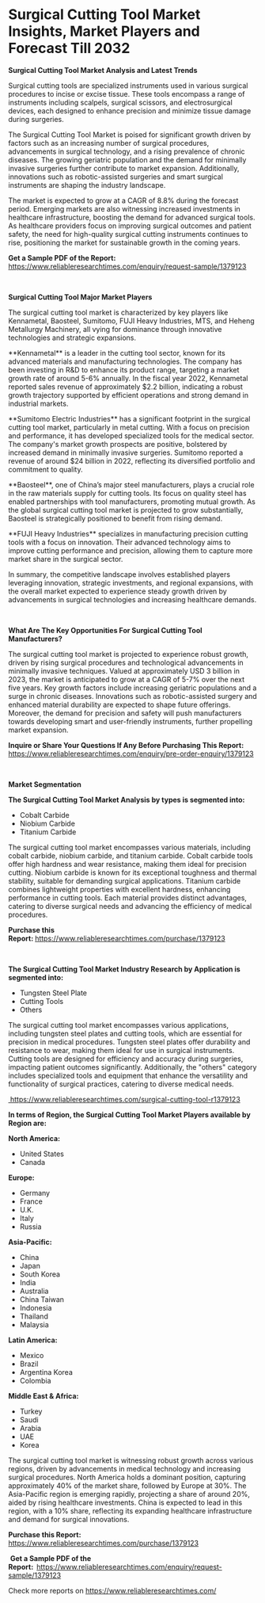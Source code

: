 <p><h1>Surgical Cutting Tool Market Insights, Market Players and Forecast Till 2032</h1></p><p><strong>Surgical Cutting Tool Market Analysis and Latest Trends</strong></p>
<p><p>Surgical cutting tools are specialized instruments used in various surgical procedures to incise or excise tissue. These tools encompass a range of instruments including scalpels, surgical scissors, and electrosurgical devices, each designed to enhance precision and minimize tissue damage during surgeries. </p><p>The Surgical Cutting Tool Market is poised for significant growth driven by factors such as an increasing number of surgical procedures, advancements in surgical technology, and a rising prevalence of chronic diseases. The growing geriatric population and the demand for minimally invasive surgeries further contribute to market expansion. Additionally, innovations such as robotic-assisted surgeries and smart surgical instruments are shaping the industry landscape.</p><p>The market is expected to grow at a CAGR of 8.8% during the forecast period. Emerging markets are also witnessing increased investments in healthcare infrastructure, boosting the demand for advanced surgical tools. As healthcare providers focus on improving surgical outcomes and patient safety, the need for high-quality surgical cutting instruments continues to rise, positioning the market for sustainable growth in the coming years.</p></p>
<p><strong>Get a Sample PDF of the Report:&nbsp;</strong> <a href="https://www.reliableresearchtimes.com/enquiry/request-sample/1379123?utm_campaign=2793&utm_medium=2&utm_source=Github&utm_content=ia&utm_term=03032025&utm_id=surgical-cutting-tool">https://www.reliableresearchtimes.com/enquiry/request-sample/1379123</a></p>
<p>&nbsp;</p>
<p><strong>Surgical Cutting Tool Major Market Players</strong></p>
<p><p>The surgical cutting tool market is characterized by key players like Kennametal, Baosteel, Sumitomo, FUJI Heavy Industries, MTS, and Heheng Metallurgy Machinery, all vying for dominance through innovative technologies and strategic expansions.</p><p>**Kennametal** is a leader in the cutting tool sector, known for its advanced materials and manufacturing technologies. The company has been investing in R&D to enhance its product range, targeting a market growth rate of around 5-6% annually. In the fiscal year 2022, Kennametal reported sales revenue of approximately $2.2 billion, indicating a robust growth trajectory supported by efficient operations and strong demand in industrial markets.</p><p>**Sumitomo Electric Industries** has a significant footprint in the surgical cutting tool market, particularly in metal cutting. With a focus on precision and performance, it has developed specialized tools for the medical sector. The company's market growth prospects are positive, bolstered by increased demand in minimally invasive surgeries. Sumitomo reported a revenue of around $24 billion in 2022, reflecting its diversified portfolio and commitment to quality.</p><p>**Baosteel**, one of China’s major steel manufacturers, plays a crucial role in the raw materials supply for cutting tools. Its focus on quality steel has enabled partnerships with tool manufacturers, promoting mutual growth. As the global surgical cutting tool market is projected to grow substantially, Baosteel is strategically positioned to benefit from rising demand.</p><p>**FUJI Heavy Industries** specializes in manufacturing precision cutting tools with a focus on innovation. Their advanced technology aims to improve cutting performance and precision, allowing them to capture more market share in the surgical sector.</p><p>In summary, the competitive landscape involves established players leveraging innovation, strategic investments, and regional expansions, with the overall market expected to experience steady growth driven by advancements in surgical technologies and increasing healthcare demands.</p></p>
<p>&nbsp;</p>
<p><strong>What Are The Key Opportunities For Surgical Cutting Tool Manufacturers?</strong></p>
<p><p>The surgical cutting tool market is projected to experience robust growth, driven by rising surgical procedures and technological advancements in minimally invasive techniques. Valued at approximately USD 3 billion in 2023, the market is anticipated to grow at a CAGR of 5-7% over the next five years. Key growth factors include increasing geriatric populations and a surge in chronic diseases. Innovations such as robotic-assisted surgery and enhanced material durability are expected to shape future offerings. Moreover, the demand for precision and safety will push manufacturers towards developing smart and user-friendly instruments, further propelling market expansion.</p></p>
<p><strong>Inquire or Share Your Questions If Any Before Purchasing This Report:</strong> <a href="https://www.reliableresearchtimes.com/enquiry/pre-order-enquiry/1379123?utm_campaign=2793&utm_medium=2&utm_source=Github&utm_content=ia&utm_term=03032025&utm_id=surgical-cutting-tool">https://www.reliableresearchtimes.com/enquiry/pre-order-enquiry/1379123</a></p>
<p>&nbsp;</p>
<p><strong>Market Segmentation</strong></p>
<p><strong>The Surgical Cutting Tool Market Analysis by types is segmented into:</strong></p>
<p><ul><li>Cobalt Carbide</li><li>Niobium Carbide</li><li>Titanium Carbide</li></ul></p>
<p><p>The surgical cutting tool market encompasses various materials, including cobalt carbide, niobium carbide, and titanium carbide. Cobalt carbide tools offer high hardness and wear resistance, making them ideal for precision cutting. Niobium carbide is known for its exceptional toughness and thermal stability, suitable for demanding surgical applications. Titanium carbide combines lightweight properties with excellent hardness, enhancing performance in cutting tools. Each material provides distinct advantages, catering to diverse surgical needs and advancing the efficiency of medical procedures.</p></p>
<p><strong>Purchase this Report:&nbsp;</strong><a href="https://www.reliableresearchtimes.com/purchase/1379123?utm_campaign=2793&utm_medium=2&utm_source=Github&utm_content=ia&utm_term=03032025&utm_id=surgical-cutting-tool">https://www.reliableresearchtimes.com/purchase/1379123</a></p>
<p>&nbsp;</p>
<p><strong>The Surgical Cutting Tool Market Industry Research by Application is segmented into:</strong></p>
<p><ul><li>Tungsten Steel Plate</li><li>Cutting Tools</li><li>Others</li></ul></p>
<p><p>The surgical cutting tool market encompasses various applications, including tungsten steel plates and cutting tools, which are essential for precision in medical procedures. Tungsten steel plates offer durability and resistance to wear, making them ideal for use in surgical instruments. Cutting tools are designed for efficiency and accuracy during surgeries, impacting patient outcomes significantly. Additionally, the "others" category includes specialized tools and equipment that enhance the versatility and functionality of surgical practices, catering to diverse medical needs.</p></p>
<p><a href="https://www.reliableresearchtimes.com/surgical-cutting-tool-r1379123?utm_campaign=2793&utm_medium=2&utm_source=Github&utm_content=ia&utm_term=03032025&utm_id=surgical-cutting-tool">&nbsp;https://www.reliableresearchtimes.com/surgical-cutting-tool-r1379123</a></p>
<p><strong>In terms of Region, the Surgical Cutting Tool Market Players available by Region are:</strong></p>
<p>
    <p> <strong> North America: </strong>
        <ul>
            <li>United States</li>
            <li>Canada</li>
        </ul>
        </p> 
    <p> <strong> Europe: </strong>
        <ul>
            <li>Germany</li>
            <li>France</li>
            <li>U.K.</li>
            <li>Italy</li>
            <li>Russia</li>
        </ul>
        </p> 
    <p> <strong> Asia-Pacific: </strong>
        <ul>
            <li>China</li>
            <li>Japan</li>
            <li>South Korea</li>
            <li>India</li>
            <li>Australia</li>
            <li>China Taiwan</li>
            <li>Indonesia</li>
            <li>Thailand</li>
            <li>Malaysia</li>
        </ul>
        </p> 
    <p> <strong> Latin America: </strong>
        <ul>
            <li>Mexico</li>
            <li>Brazil</li>
            <li>Argentina Korea</li>
            <li>Colombia</li>
        </ul>
        </p> 
    <p> <strong> Middle East & Africa: </strong>
        <ul>
            <li>Turkey</li>
            <li>Saudi</li>
            <li>Arabia</li>
            <li>UAE</li>
            <li>Korea</li>
        </ul>
    </p>
    </p>
<p><p>The surgical cutting tool market is witnessing robust growth across various regions, driven by advancements in medical technology and increasing surgical procedures. North America holds a dominant position, capturing approximately 40% of the market share, followed by Europe at 30%. The Asia-Pacific region is emerging rapidly, projecting a share of around 20%, aided by rising healthcare investments. China is expected to lead in this region, with a 10% share, reflecting its expanding healthcare infrastructure and demand for surgical innovations.</p></p>
<p><strong>Purchase this Report: </strong><a href="https://www.reliableresearchtimes.com/purchase/1379123?utm_campaign=2793&utm_medium=2&utm_source=Github&utm_content=ia&utm_term=03032025&utm_id=surgical-cutting-tool">https://www.reliableresearchtimes.com/purchase/1379123</a></p>
<p>&nbsp;<strong>Get a Sample PDF of the Report:&nbsp;&nbsp;</strong><a href="https://www.reliableresearchtimes.com/enquiry/request-sample/1379123?utm_campaign=2793&utm_medium=2&utm_source=Github&utm_content=ia&utm_term=03032025&utm_id=surgical-cutting-tool">https://www.reliableresearchtimes.com/enquiry/request-sample/1379123</a></p>
<p><strong></strong></p>
<p>Check more reports on <a href="https://www.reliableresearchtimes.com/?utm_campaign=2793&utm_medium=2&utm_source=Github&utm_content=ia&utm_term=03032025&utm_id=surgical-cutting-tool">https://www.reliableresearchtimes.com/</a></p>